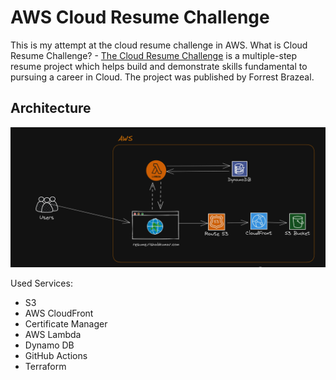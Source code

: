 # AWS Cloud Resume Challenge

This is my attempt at the cloud resume challenge in AWS.
What is Cloud Resume Challenge? - [The Cloud Resume Challenge]([https://cloudresumechallenge.dev/](https://cloudresumechallenge.dev/docs/the-challenge/aws/)) is a multiple-step resume project which helps build and demonstrate skills fundamental to pursuing a career in Cloud. The project was published by Forrest Brazeal.

## Architecture

![Architecture Diagram](/cloud-resume-model.png)

Used Services:

- S3
- AWS CloudFront
- Certificate Manager
- AWS Lambda
- Dynamo DB
- GitHub Actions
- Terraform
